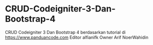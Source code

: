 # CRUD-Codeigniter-3-Dan-Bootstrap-4
CRUD Codeigniter 3 Dan Bootstrap 4 berdasarkan tutorial di https://www.panduancode.com 
Editor alfianifk
Owner Arif NoerWahidin
